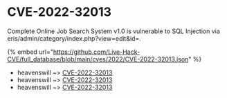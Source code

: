 # CVE-2022-32013

Complete Online Job Search System v1.0 is vulnerable to SQL Injection via eris/admin/category/index.php?view=edit&id=.

{% embed url="https://github.com/Live-Hack-CVE/full_database/blob/main/cves/2022/CVE-2022-32013.json" %}


* heavenswill ~> [CVE-2022-32013](https://www.alice-snow.ru/2022/database/cve-2022-32013/cve-2022-32013-heavenswill)
* heavenswill ~> [CVE-2022-32013](https://www.alice-snow.ru/2022/database/cve-2022-32013/cve-2022-32013-heavenswill)
* heavenswill ~> [CVE-2022-32013](https://www.alice-snow.ru/2022/database/cve-2022-32013/cve-2022-32013-heavenswill)